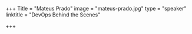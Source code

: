 +++
Title = "Mateus Prado"
image = "mateus-prado.jpg"
type = "speaker"
linktitle = "DevOps Behind the Scenes"

+++

